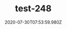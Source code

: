 ---
title: test-248
date: 2020-07-30T07:53:59.980Z
banner_subcontent: asdfsf
category: Case studies
focus: Assessment of organisational approach
role: Champion or advocate
organisation_size: Medium (50-249 employees)
industry: Transport & Logistics
content: Lorem ipsum dolor sit amet, consectetur adipiscing elit, sed do eiusmod tempor incididunt ut labore et dolore magna aliqua. Ut enim ad minim veniam, quis nostrud exercitation ullamco laboris nisi ut aliquip ex ea commodo consequat. Duis aute irure dolor in reprehenderit in voluptate velit esse cillum dolore eu fugiat nulla pariatur. Excepteur sint occaecat cupidatat non proident, sunt in culpa qui officia deserunt mollit anim id est laborum.
---
